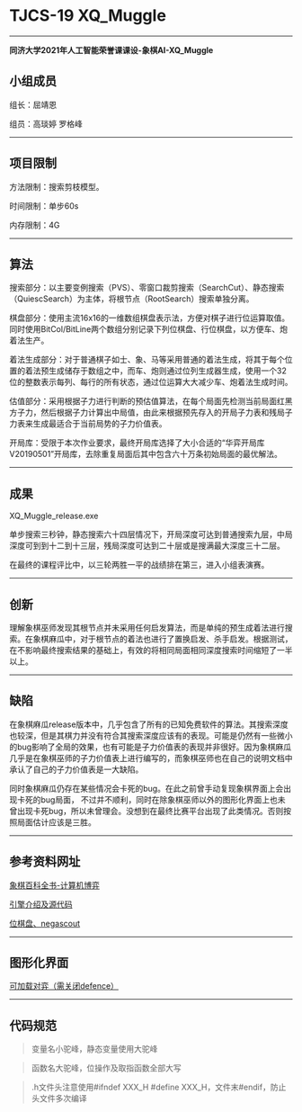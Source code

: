 # **TJCS-19 XQ_Muggle**

---

**同济大学2021年人工智能荣誉课课设-象棋AI-XQ_Muggle**

## 小组成员

组长：屈靖恩

组员：高琰婷 罗格峰

---

## 项目限制

方法限制：搜索剪枝模型。

时间限制：单步60s

内存限制：4G

---

## 算法

搜索部分：以主要变例搜索（PVS）、零窗口裁剪搜索（SearchCut）、静态搜索（QuiescSearch）为主体，将根节点（RootSearch）搜索单独分离。

棋盘部分：使用主流16x16的一维数组棋盘表示法，方便对棋子进行位运算取值。同时使用BitCol/BitLine两个数组分别记录下列位棋盘、行位棋盘，以方便车、炮着法生产。

着法生成部分：对于普通棋子如士、象、马等采用普通的着法生成，将其于每个位置的着法预生成储存于数组之中，而车、炮则通过位列生成器生成，使用一个32位的整数表示每列、每行的所有状态，通过位运算大大减少车、炮着法生成时间。

估值部分：采用根据子力进行判断的预估值算法，在每个局面先检测当前局面红黑方子力，然后根据子力计算出中局值，由此来根据预先存入的开局子力表和残局子力表来生成最适合于当前局势的子力价值表。

开局库：受限于本次作业要求，最终开局库选择了大小合适的“华弈开局库V20190501”开局库，去除重复局面后其中包含六十万条初始局面的最优解法。

---

## 成果

XQ_Muggle_release.exe

单步搜索三秒钟，静态搜索六十四层情况下，开局深度可达到普通搜索九层，中局深度可到到十二到十三层，残局深度可达到二十层或是搜满最大深度三十二层。

在最终的课程评比中，以三轮两胜一平的战绩排在第三，进入小组表演赛。

---

## 创新

理解象棋巫师发现其根节点并未采用任何启发算法，而是单纯的预生成着法进行搜索。在象棋麻瓜中，对于根节点的着法也进行了置换启发、杀手启发。根据测试，在不影响最终搜索结果的基础上，有效的将相同局面相同深度搜索时间缩短了一半以上。

---

## 缺陷

在象棋麻瓜release版本中，几乎包含了所有的已知免费软件的算法。其搜索深度也较深，但是其棋力并没有符合其搜索深度应该有的表现。可能是仍然有一些微小的bug影响了全局的效果，也有可能是子力价值表的表现并非很好。因为象棋麻瓜几乎是在象棋巫师的子力价值表上进行编写的，而象棋巫师也在自己的说明文档中承认了自己的子力价值表是一大缺陷。

同时象棋麻瓜仍存在某些情况会卡死的bug。在此之前曾手动复现象棋界面上会出现卡死的bug局面， 不过并不顺利，同时在除象棋巫师以外的图形化界面上也未曾出现卡死bug，所以未曾理会。没想到在最终比赛平台出现了此类情况。否则按照局面估计应该是三胜。

---

## 参考资料网址

 [象棋百科全书-计算机博弈](https://www.xqbase.com/computer.htm)

 [引擎介绍及源代码](https://www.techgrow.cn/posts/26ffa5e3.html)

 [位棋盘、negascout](https://github.com/pengjiu/ChineseChess)
 
 ---

## 图形化界面

 [可加载对弈（需关闭defence）](https://exp.newsmth.net/topic/ed55126a4bc9831c6b148f8c47800fad)
 
 ---

## 代码规范
>变量名小驼峰，静态变量使用大驼峰

>函数名大驼峰，位操作及取指函数全部大写

>.h文件头注意使用#ifndef XXX_H #define XXX_H，文件末#endif，防止头文件多次编译

